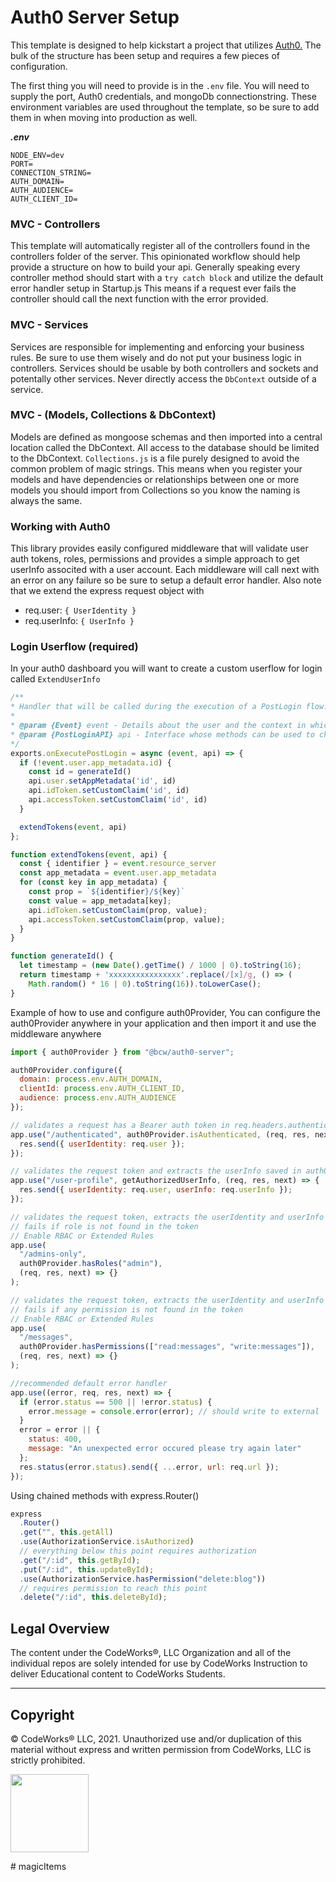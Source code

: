 # Auth0 Server Setup

This template is designed to help kickstart a project that utilizes <a href="https://auth0.com/" target="_blank">Auth0.</a> The bulk of the structure has been setup and requires a few pieces of configuration.

The first thing you will need to provide is in the `.env` file. You will need to supply the port, Auth0 credentials, and mongoDb connectionstring. These environment variables are used throughout the template, so be sure to add them in when moving into production as well.

**_.env_**

```
NODE_ENV=dev
PORT=
CONNECTION_STRING=
AUTH_DOMAIN=
AUTH_AUDIENCE=
AUTH_CLIENT_ID=
```

### MVC - Controllers

This template will automatically register all of the controllers found in the controllers folder of the server. This opinionated workflow should help provide a structure on how to build your api. Generally speaking every controller method should start with a `try catch block` and utilize the default error handler setup in Startup.js This means if a request ever fails the controller should call the next function with the error provided.

### MVC - Services

Services are responsible for implementing and enforcing your business rules. Be sure to use them wisely and do not put your business logic in controllers. Services should be usable by both controllers and sockets and potentally other services. Never directly access the `DbContext` outside of a service.

### MVC - (Models, Collections & DbContext)

Models are defined as mongoose schemas and then imported into a central location called the DbContext. All access to the database should be limited to the DbContext. `Collections.js` is a file purely designed to avoid the common problem of magic strings. This means when you register your models and have dependencies or relationships between one or more models you should import from Collections so you know the naming is always the same.

### Working with Auth0

This library provides easily configured middleware that will validate user auth tokens, roles, permissions and provides a simple approach to get userInfo associted with a user account. Each middleware will call next with an error on any failure so be sure to setup a default error handler. Also note that we extend the express request object with

- req.user: `{ UserIdentity }`
- req.userInfo: `{ UserInfo }`

### Login Userflow (required)

In your auth0 dashboard you will want to create a custom userflow for login called `ExtendUserInfo`

```javascript
/**
* Handler that will be called during the execution of a PostLogin flow.
*
* @param {Event} event - Details about the user and the context in which they are logging in.
* @param {PostLoginAPI} api - Interface whose methods can be used to change the behavior of the login.
*/
exports.onExecutePostLogin = async (event, api) => {
  if (!event.user.app_metadata.id) {
    const id = generateId()
    api.user.setAppMetadata('id', id)
    api.idToken.setCustomClaim('id', id)
    api.accessToken.setCustomClaim('id', id)
  }

  extendTokens(event, api)
};

function extendTokens(event, api) {
  const { identifier } = event.resource_server
  const app_metadata = event.user.app_metadata
  for (const key in app_metadata) {
    const prop = `${identifier}/${key}`
    const value = app_metadata[key];
    api.idToken.setCustomClaim(prop, value);
    api.accessToken.setCustomClaim(prop, value);
  }
}

function generateId() {
  let timestamp = (new Date().getTime() / 1000 | 0).toString(16);
  return timestamp + 'xxxxxxxxxxxxxxxx'.replace(/[x]/g, () => (
    Math.random() * 16 | 0).toString(16)).toLowerCase();
}
```

Example of how to use and configure auth0Provider, You can configure the auth0Provider anywhere in your application and then import it and use the middleware anywhere

```javascript
import { auth0Provider } from "@bcw/auth0-server";

auth0Provider.configure({
  domain: process.env.AUTH_DOMAIN,
  clientId: process.env.AUTH_CLIENT_ID,
  audience: process.env.AUTH_AUDIENCE
});

// validates a request has a Bearer auth token in req.headers.authentication
app.use("/authenticated", auth0Provider.isAuthenticated, (req, res, next) => {
  res.send({ userIdentity: req.user });
});

// validates the request token and extracts the userInfo saved in auth0
app.use("/user-profile", getAuthorizedUserInfo, (req, res, next) => {
  res.send({ userIdentity: req.user, userInfo: req.userInfo });
});

// validates the request token, extracts the userIdentity and userInfo
// fails if role is not found in the token
// Enable RBAC or Extended Rules
app.use(
  "/admins-only",
  auth0Provider.hasRoles("admin"),
  (req, res, next) => {}
);

// validates the request token, extracts the userIdentity and userInfo
// fails if any permission is not found in the token
// Enable RBAC or Extended Rules
app.use(
  "/messages",
  auth0Provider.hasPermissions(["read:messages", "write:messages"]),
  (req, res, next) => {}
);

//recommended default error handler
app.use((error, req, res, next) => {
  if (error.status == 500 || !error.status) {
    error.message = console.error(error); // should write to external
  }
  error = error || {
    status: 400,
    message: "An unexpected error occured please try again later"
  };
  res.status(error.status).send({ ...error, url: req.url });
});
```

Using chained methods with express.Router()

```javascript
express
  .Router()
  .get("", this.getAll)
  .use(AuthorizationService.isAuthorized)
  // everything below this point requires authorization
  .get("/:id", this.getById);
  .put("/:id", this.updateById);
  .use(AuthorizationService.hasPermission("delete:blog"))
  // requires permission to reach this point
  .delete("/:id", this.deleteById);
```

## Legal Overview

The content under the CodeWorks®, LLC Organization and all of the individual repos are solely intended for use by CodeWorks Instruction to deliver Educational content to CodeWorks Students.

---

## Copyright

© CodeWorks® LLC, 2021. Unauthorized use and/or duplication of this material without express and written permission from CodeWorks, LLC is strictly prohibited.


<img src="https://bcw.blob.core.windows.net/public/img/7815839041305055" width="125">

#   m a g i c I t e m s  
 